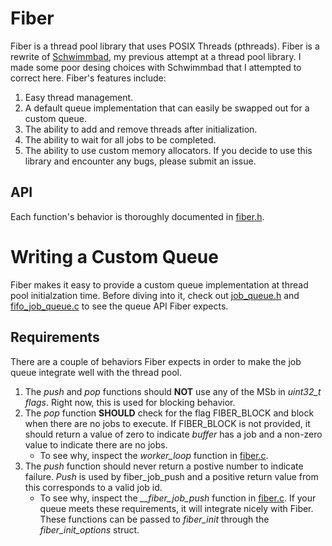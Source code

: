 # Fiber
Fiber is a thread pool library that uses POSIX Threads (pthreads). Fiber is a rewrite of [Schwimmbad](https://github.com/carterww/schwimmbad), my previous attempt at a thread pool library. I made some poor desing choices with Schwimmbad that I attempted to correct here. Fiber's features include:
1. Easy thread management.
2. A default queue implementation that can easily be swapped out for a custom queue.
3. The ability to add and remove threads after initialization.
4. The ability to wait for all jobs to be completed.
5. The ability to use custom memory allocators.
If you decide to use this library and encounter any bugs, please submit an issue.
## API
Each function's behavior is thoroughly documented in [fiber.h](fiber.h).
# Writing a Custom Queue
Fiber makes it easy to provide a custom queue implementation at thread pool initialzation time. Before diving into it, check out [job_queue.h](job_queue.h) and [fifo_job_queue.c](queue_impls/fifo_job_queue.c) to see the queue API Fiber expects.
## Requirements
There are a couple of behaviors Fiber expects in order to make the job queue integrate well with the thread pool.
1. The *push* and *pop* functions should **NOT** use any of the MSb in *uint32_t flags*. Right now, this is used for blocking behavior.
2. The *pop* function **SHOULD** check for the flag FIBER_BLOCK and block when there are no jobs to execute. If FIBER_BLOCK is not provided, it should return a value of zero to indicate *buffer* has a job and a non-zero value to indicate there are no jobs.
    - To see why, inspect the *worker_loop* function in [fiber.c](fiber.c).
3. The *push* function should never return a postive number to indicate failure. *Push* is used by fiber_job_push and a positive return value from this corresponds to a valid job id.
    - To see why, inspect the *\__fiber_job_push* function in [fiber.c](fiber.c).
If your queue meets these requirements, it will integrate nicely with Fiber. These functions can be passed to *fiber_init* through the *fiber_init_options* struct.
